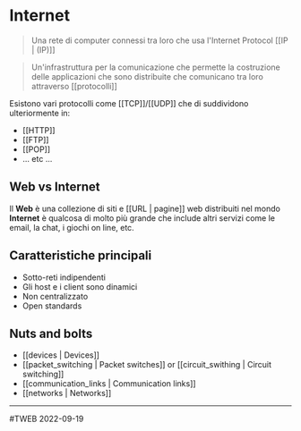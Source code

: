 # Internet
> Una rete di computer connessi tra loro che usa l'Internet Protocol [[IP | (IP)]]

> Un'infrastruttura per la comunicazione che permette la costruzione delle applicazioni che sono distribuite che comunicano tra loro attraverso [[protocolli]]

Esistono vari protocolli come [[TCP]]/[[UDP]] che di suddividono ulteriormente in:
- [[HTTP]]
- [[FTP]]
- [[POP]]
- ... etc ...

## Web vs Internet
Il **Web** è una collezione di siti e [[URL | pagine]] web distribuiti nel mondo
**Internet** è qualcosa di molto più grande che include altri servizi come le email, la chat, i giochi on line, etc.

## Caratteristiche principali
- Sotto-reti indipendenti
- Gli host e i client sono dinamici
- Non centralizzato
- Open standards

## Nuts and bolts
- [[devices | Devices]]
- [[packet_switching | Packet switches]] or [[circuit_swithing | Circuit switching]]
- [[communication_links | Communication links]]
- [[networks | Networks]]

---
#TWEB 2022-09-19